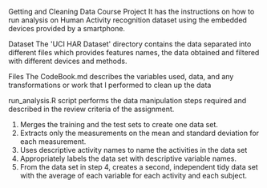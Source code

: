 Getting and Cleaning Data Course Project
It has the instructions on how to run analysis on Human Activity recognition dataset using the embedded devices 
provided by a smartphone.

Dataset
The 'UCI HAR Dataset' directory contains the data separated into different files which provides features names,
the data obtained and filtered with different devices and methods.

Files
The CodeBook.md describes the variables used, data, and any transformations or work that I performed 
to clean up the data

run_analysis.R script performs the data manipulation steps required and described in the review criteria
of the assignment.
1. Merges the training and the test sets to create one data set.
2. Extracts only the measurements on the mean and standard deviation for each measurement.
3. Uses descriptive activity names to name the activities in the data set
4. Appropriately labels the data set with descriptive variable names.
5. From the data set in step 4, creates a second, independent tidy data set with the average of 
each variable for each activity and each subject.